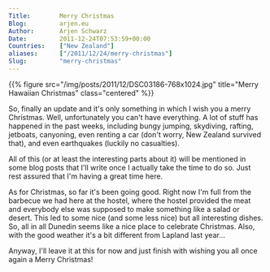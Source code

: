 ```yaml
---
Title:        Merry Christmas
Blog:         arjen.eu  
Author:       Arjen Schwarz  
Date:         2011-12-24T07:53:59+00:00
Countries:    ["New Zealand"]
aliases:      ["/2011/12/24/merry-christmas"]
Slug:         "merry-christmas"
---
```

{{% figure src="/img/posts/2011/12/DSC03186-768x1024.jpg" title="Merry Hawaiian Christmas" class="centered" %}}

So, finally an update and it's only something in which I wish you a merry Christmas. Well, unfortunately you can't have everything. A lot of stuff has happened in the past weeks, including bungy jumping, skydiving, rafting, jetboats, canyoning, even renting a car (don't worry, New Zealand survived that), and even earthquakes (luckily no casualties).

All of this (or at least the interesting parts about it) will be mentioned in some blog posts that I'll write once I actually take the time to do so. Just rest assured that I'm having a great time here.

As for Christmas, so far it's been going good. Right now I'm full from the barbecue we had here at the hostel, where the hostel provided the meat and everybody else was supposed to make something like a salad or desert. This led to some nice (and some less nice) but all interesting dishes. So, all in all Dunedin seems like a nice place to celebrate Christmas. Also, with the good weather it's a bit different from Lapland last year...

Anyway, I'll leave it at this for now and just finish with wishing you all once again a Merry Christmas!